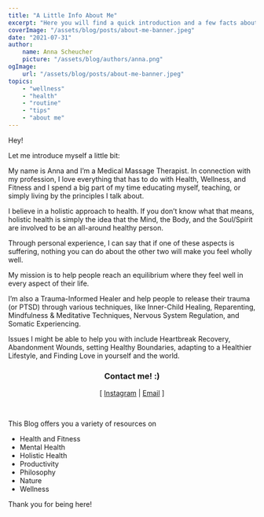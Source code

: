 ```yaml
---
title: "A Little Info About Me"
excerpt: "Here you will find a quick introduction and a few facts about me :)"
coverImage: "/assets/blog/posts/about-me-banner.jpeg"
date: "2021-07-31"
author:
    name: Anna Scheucher
    picture: "/assets/blog/authors/anna.png"
ogImage:
    url: "/assets/blog/posts/about-me-banner.jpeg"
topics:
    - "wellness"
    - "health"
    - "routine"
    - "tips"
    - "about me"
---
```


Hey!

Let me introduce myself a little bit:
 
My name is Anna and I’m a Medical Massage Therapist. In connection with my profession, I love everything that has to do with Health, Wellness, and Fitness and I spend a big part of my time educating myself, teaching, or simply living by the principles I talk about.
 
I believe in a holistic approach to health. If you don’t know what that means, holistic health is simply the idea that the Mind, the Body, and the Soul/Spirit are involved to be an all-around healthy person.
 
Through personal experience, I can say that if one of these aspects is suffering, nothing you can do about the other two will make you feel wholly well.
 
My mission is to help people reach an equilibrium where they feel well in every aspect of their life.
 
I’m also a Trauma-Informed Healer and help people to release their trauma (or PTSD) through various techniques, like Inner-Child Healing, Reparenting, Mindfulness & Meditative Techniques, Nervous System Regulation, and Somatic Experiencing.
 
Issues I might be able to help you with include Heartbreak Recovery, Abandonment Wounds, setting Healthy Boundaries, adapting to a Healthier Lifestyle, and Finding Love in yourself and the world.


</p>

<h3 class="font-serif" align="center">Contact me! :)</h3>
<p class="font-serif" align="center">
  [
  <a class="text-gray-700  font-bold hover:underline hover:text-blue-500 duration-200 transition-colors" href="https://www.instagram.com/anna.scheucher/" target="_blank" rel="noreferrer">Instagram</a>
  |
  <a class="text-gray-700  font-bold hover:underline hover:text-blue-500 duration-200 transition-colors" href="mailto:ascheucher.healing@gmail.com" target="_blank" rel="noreferrer">Email</a>
  ]
  
</p>

<br/>

This Blog offers you a variety of resources on

<span class="font-bold">
<ul class="list-disc">
<li> Health and Fitness
<li> Mental Health
<li> Holistic Health
<li> Productivity
<li> Philosophy
<li> Nature
<li> Wellness
</ul>

</span>

Thank you for being here!

